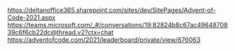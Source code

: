 https://deltanoffice365.sharepoint.com/sites/dev/SitePages/Advent-of-Code-2021.aspx
https://teams.microsoft.com/_#/conversations/19:82824b8c67ac4964870839c6f6cb22dc@thread.v2?ctx=chat
https://adventofcode.com/2021/leaderboard/private/view/676063

